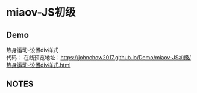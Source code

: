 # miaov-JS初级
## Demo
热身运动-设置div样式 <br>
代码：
在线预览地址：https://johnchow2017.github.io/Demo/miaov-JS初级/热身运动-设置div样式.html


## NOTES
####
